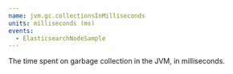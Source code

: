 ```yaml
---
name: jvm.gc.collectionsInMilliseconds
units: milliseconds (ms)
events:
  - ElasticsearchNodeSample
---
```


The time spent on garbage collection in the JVM, in milliseconds.